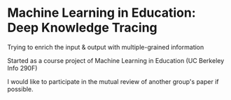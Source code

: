 # Machine Learning in Education: Deep Knowledge Tracing

Trying to enrich the input & output with multiple-grained information

Started as a course project of Machine Learning in Education (UC Berkeley Info 290F)

I would like to participate in the mutual review of another group's paper if possible.

